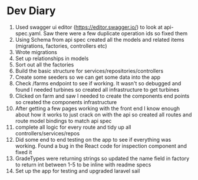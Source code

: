# Dev Diary

1. Used swagger ui editor (https://editor.swagger.io/) to look at api-spec.yaml. Saw there were a few duplicate operation ids so fixed them
2. Using Schema from api spec created all the models and related items (migrations, factories, controllers etc) 
3. Wrote migrations
4. Set up relationships in models
5. Sort out all the factories
6. Build the basic structure for services/repositories/controllers
7. Create some seeders so we can get some data into the app
8. Check /farms endpoint to see if working. It wasn't so debugged and found I needed turbines so created all infrastructure to get turbines
9. Clicked on farm and saw I needed to create the components end points so created the components infrastructure 
10. After getting a few pages working with the front end I know enough about how it works to just crack on with the api so created all routes and route model bindings to match api spec
11. complete all logic for every route and tidy up all controllers/services/repos
12. Did some end to end testing on the app to see if everything was working. Found a bug in the React code for inspection component and fixed it
13. GradeTypes were returning strings so updated the name field in factory to return int between 1-5 to be inline with readme specs
14. Set up the app for testing and upgraded laravel sail